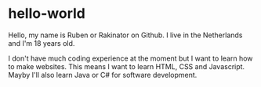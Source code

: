 # hello-world

Hello, my name is Ruben or Rakinator on Github.
I live in the Netherlands and I'm 18 years old.

I don't have much coding experience at the moment but I want to learn how to make websites.
This means I want to learn HTML, CSS and Javascript.
Mayby I'll also learn Java or C# for software development. 

